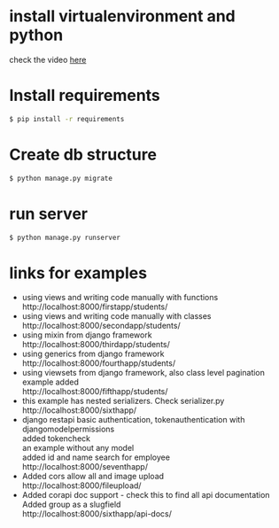 # install virtualenvironment and python 
check the video [here](https://www.youtube.com/watch?v=w9SlNyMZGiI&list=PLb84syw_FhMFGlDVYFIusJHxRstXUbNSO&index=1)
# Install requirements
```bash
$ pip install -r requirements
```
# Create db structure
```bash
$ python manage.py migrate
```
# run server
```bash
$ python manage.py runserver
```
# links for examples
- using views and writing code manually with functions  
  http://localhost:8000/firstapp/students/
-  using views and writing code manually with classes  
  http://localhost:8000/secondapp/students/
- using mixin from django framework  
  http://localhost:8000/thirdapp/students/
- using generics from django framework  
  http://localhost:8000/fourthapp/students/
- using viewsets from django framework, also class level pagination example added  
  http://localhost:8000/fifthapp/students/
- this example has nested serializers. Check serializer.py  
  http://localhost:8000/sixthapp/
- django restapi basic authentication, tokenauthentication with djangomodelpermissions  
  added tokencheck  
  an example without any model  
  added id and name search for employee  
  http://localhost:8000/seventhapp/  
- Added cors allow all and image upload  
  http://localhost:8000/fileupload/
- Added corapi doc support - check this to find all api documentation  
  Added group as a slugfield  
  http://localhost:8000/sixthapp/api-docs/
  